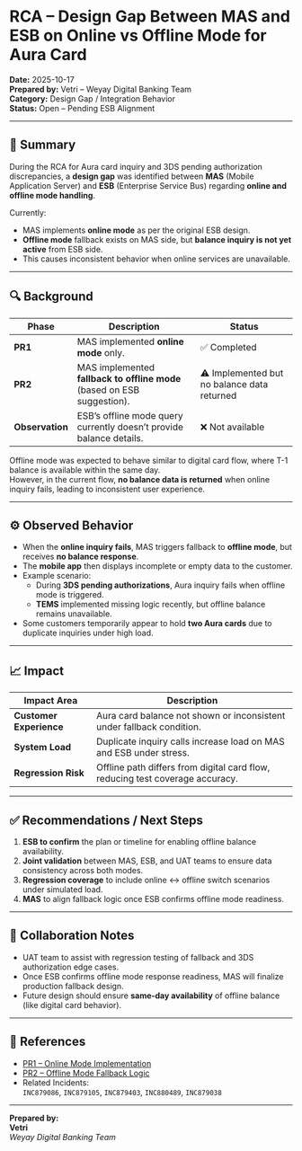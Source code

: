 # RCA – Design Gap Between MAS and ESB on Online vs Offline Mode for Aura Card

**Date:** 2025-10-17  
**Prepared by:** Vetri – Weyay Digital Banking Team  
**Category:** Design Gap / Integration Behavior  
**Status:** Open – Pending ESB Alignment  

---

## 🧩 Summary

During the RCA for Aura card inquiry and 3DS pending authorization discrepancies, a **design gap** was identified between **MAS** (Mobile Application Server) and **ESB** (Enterprise Service Bus) regarding **online and offline mode handling**.

Currently:
- MAS implements **online mode** as per the original ESB design.
- **Offline mode** fallback exists on MAS side, but **balance inquiry is not yet active** from ESB side.
- This causes inconsistent behavior when online services are unavailable.

---

## 🔍 Background

| Phase | Description | Status |
|-------|--------------|---------|
| **PR1** | MAS implemented **online mode** only. | ✅ Completed |
| **PR2** | MAS implemented **fallback to offline mode** (based on ESB suggestion). | ⚠️ Implemented but no balance data returned |
| **Observation** | ESB’s offline mode query currently doesn’t provide balance details. | ❌ Not available |

Offline mode was expected to behave similar to digital card flow, where T-1 balance is available within the same day.  
However, in the current flow, **no balance data is returned** when online inquiry fails, leading to inconsistent user experience.

---

## ⚙️ Observed Behavior

- When the **online inquiry fails**, MAS triggers fallback to **offline mode**, but receives **no balance response**.  
- The **mobile app** then displays incomplete or empty data to the customer.  
- Example scenario:
  - During **3DS pending authorizations**, Aura inquiry fails when offline mode is triggered.
  - **TEMS** implemented missing logic recently, but offline balance remains unavailable.
- Some customers temporarily appear to hold **two Aura cards** due to duplicate inquiries under high load.

---

## 📈 Impact

| Impact Area | Description |
|--------------|-------------|
| **Customer Experience** | Aura card balance not shown or inconsistent under fallback condition. |
| **System Load** | Duplicate inquiry calls increase load on MAS and ESB under stress. |
| **Regression Risk** | Offline path differs from digital card flow, reducing test coverage accuracy. |

---

## ✅ Recommendations / Next Steps

1. **ESB to confirm** the plan or timeline for enabling offline balance availability.
2. **Joint validation** between MAS, ESB, and UAT teams to ensure data consistency across both modes.
3. **Regression coverage** to include online ↔ offline switch scenarios under simulated load.
4. **MAS** to align fallback logic once ESB confirms offline mode readiness.

---

## 🤝 Collaboration Notes

- UAT team to assist with regression testing of fallback and 3DS authorization edge cases.
- Once ESB confirms offline mode response readiness, MAS will finalize production fallback design.
- Future design should ensure **same-day availability** of offline balance (like digital card behavior).

---

## 📎 References

- [PR1 – Online Mode Implementation](https://dev.azure.com/mcs.nbkbcloud/Weyay/_git/weyay-server/pullrequest/68157)
- [PR2 – Offline Mode Fallback Logic](https://dev.azure.com/mcs.nbkbcloud/Weyay/_git/weyay-server/pullrequest/71441)
- Related Incidents:  
  `INC879086`, `INC879105`, `INC879403`, `INC880489`, `INC879038`

---

**Prepared by:**  
**Vetri**  
_Weyay Digital Banking Team_
